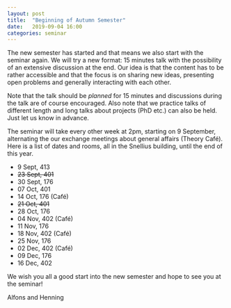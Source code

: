 ```yaml
---
layout: post
title:  "Beginning of Autumn Semester"
date:   2019-09-04 16:00
categories: seminar
---
```


The new semester has started and that means we also start with the seminar
again.
We will try a new format: 15 minutes talk with the possibility of an extensive
discussion at the end.
Our idea is that the content has to be rather accessible and that the focus is
on sharing new ideas, presenting open problems and generally interacting with
each other.

Note that the talk should be *planned* for 15 minutes and discussions during
the talk are of course encouraged.
Also note that we practice talks of different length and long talks about
projects (PhD etc.) can also be held.
Just let us know in advance.

The seminar will take every other week at 2pm, starting on 9 September,
alternating the our exchange meetings about general affairs (Theory Café).
Here is a list of dates and rooms, all in the Snellius building, until the
end of this year.

* 9 Sept, 413
* ~~23 Sept, 401~~
* 30 Sept, 176
* 07 Oct, 401
* 14 Oct, 176 (Café)
* ~~21 Oct, 401~~
* 28 Oct, 176
* 04 Nov, 402 (Café)
* 11 Nov, 176
* 18 Nov, 402 (Café)
* 25 Nov, 176
* 02 Dec, 402 (Café)
* 09 Dec, 176
* 16 Dec, 402

We wish you all a good start into the new semester and hope to see you at
the seminar!

Alfons and Henning
